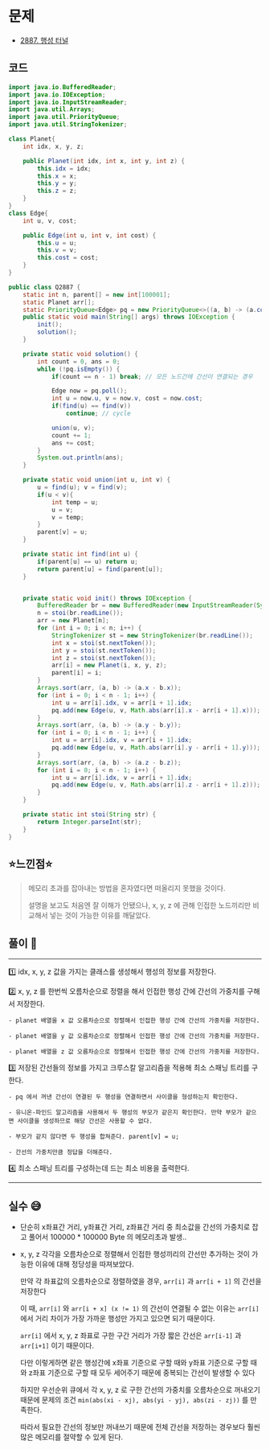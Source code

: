 # 문제
- [2887. 행성 터널](https://www.acmicpc.net/problem/2887)

## 코드
``` java
import java.io.BufferedReader;
import java.io.IOException;
import java.io.InputStreamReader;
import java.util.Arrays;
import java.util.PriorityQueue;
import java.util.StringTokenizer;

class Planet{
    int idx, x, y, z;

    public Planet(int idx, int x, int y, int z) {
        this.idx = idx;
        this.x = x;
        this.y = y;
        this.z = z;
    }
}
class Edge{
    int u, v, cost;

    public Edge(int u, int v, int cost) {
        this.u = u;
        this.v = v;
        this.cost = cost;
    }
}

public class Q2887 {
    static int n, parent[] = new int[100001];
    static Planet arr[];
    static PriorityQueue<Edge> pq = new PriorityQueue<>((a, b) -> (a.cost - b.cost));
    public static void main(String[] args) throws IOException {
        init();
        solution();
    }

    private static void solution() {
        int count = 0, ans = 0;
        while (!pq.isEmpty()) {
            if(count == n - 1) break; // 모든 노드간에 간선이 연결되는 경우

            Edge now = pq.poll();
            int u = now.u, v = now.v, cost = now.cost;
            if(find(u) == find(v))
                continue; // cycle

            union(u, v);
            count += 1;
            ans += cost;
        }
        System.out.println(ans);
    }

    private static void union(int u, int v) {
        u = find(u); v = find(v);
        if(u < v){
            int temp = u;
            u = v;
            v = temp;
        }
        parent[v] = u;
    }

    private static int find(int u) {
        if(parent[u] == u) return u;
        return parent[u] = find(parent[u]);
    }


    private static void init() throws IOException {
        BufferedReader br = new BufferedReader(new InputStreamReader(System.in));
        n = stoi(br.readLine());
        arr = new Planet[n];
        for (int i = 0; i < n; i++) {
            StringTokenizer st = new StringTokenizer(br.readLine());
            int x = stoi(st.nextToken());
            int y = stoi(st.nextToken());
            int z = stoi(st.nextToken());
            arr[i] = new Planet(i, x, y, z);
            parent[i] = i;
        }
        Arrays.sort(arr, (a, b) -> (a.x - b.x));
        for (int i = 0; i < n - 1; i++) {
            int u = arr[i].idx, v = arr[i + 1].idx;
            pq.add(new Edge(u, v, Math.abs(arr[i].x - arr[i + 1].x)));
        }
        Arrays.sort(arr, (a, b) -> (a.y - b.y));
        for (int i = 0; i < n - 1; i++) {
            int u = arr[i].idx, v = arr[i + 1].idx;
            pq.add(new Edge(u, v, Math.abs(arr[i].y - arr[i + 1].y)));
        }
        Arrays.sort(arr, (a, b) -> (a.z - b.z));
        for (int i = 0; i < n - 1; i++) {
            int u = arr[i].idx, v = arr[i + 1].idx;
            pq.add(new Edge(u, v, Math.abs(arr[i].z - arr[i + 1].z)));
        }
    }

    private static int stoi(String str) {
        return Integer.parseInt(str);
    }
}

```


## ⭐️느낀점⭐️
> 메모리 초과를 잡아내는 방법을 혼자였다면 떠올리지 못했을 것이다.
>
> 설명을 보고도 처음엔 잘 이해가 안됐으나, x, y, z 에 관해 인접한 노드끼리만 비교해서 넣는 것이 가능한 이유를 깨달았다.

## 풀이 📣
<hr/>

1️⃣ idx, x, y, z 값을 가지는 클래스를 생성해서 행성의 정보를 저장한다.


2️⃣ x, y, z 를 한번씩 오름차순으로 정렬을 해서 인접한 행성 간에 간선의 가중치를 구해서 저장한다.

    - planet 배열을 x 값 오름차순으로 정렬해서 인접한 행성 간에 간선의 가중치를 저장한다.

    - planet 배열을 y 값 오름차순으로 정렬해서 인접한 행성 간에 간선의 가중치를 저장한다.

    - planet 배열을 z 값 오름차순으로 정렬해서 인접한 행성 간에 간선의 가중치를 저장한다.


3️⃣ 저장된 간선들의 정보를 가지고 크루스칼 알고리즘을 적용해 최소 스패닝 트리를 구한다.

    - pq 에서 꺼낸 간선이 연결된 두 행성을 연결하면서 사이클을 형성하는지 확인한다.

    - 유니온-파인드 알고리즘을 사용해서 두 행성의 부모가 같은지 확인한다. 만약 부모가 같으면 사이클을 생성하므로 해당 간선은 사용할 수 없다.

    - 부모가 같지 않다면 두 행성을 합쳐준다. parent[v] = u;

    - 간선의 가중치만큼 정답을 더해준다.


4️⃣ 최소 스패닝 트리를 구성하는데 드는 최소 비용을 출력한다.

<hr/>

## 실수 😅
- 단순히 x좌표간 거리, y좌표간 거리, z좌표간 거리 중 최소값을 간선의 가중치로 잡고 풀어서 100000 * 100000 Byte 의 메모리초과 발생..

- x, y, z 각각을 오름차순으로 정렬해서 인접한 행성끼리의 간선만 추가하는 것이 가능한 이유에 대해 정당성을 따져보았다.

    만약 각 좌표값의 오름차순으로 정렬하였을 경우, `arr[i]` 과 `arr[i + 1]` 의 간선을 저장한다

    이 때, `arr[i]` 와 `arr[i + x] (x != 1)` 의 간선이 연결될 수 없는 이유는 `arr[i]` 에서 거리 차이가 가장 가까운 행성만 가지고 있으면 되기 때문이다.

    `arr[i]` 에서 x, y, z 좌표로 구한 구간 거리가 가장 짧은 간선은 `arr[i-1]` 과 `arr[i+1]` 이기 때문이다.

    다만 이렇게하면 같은 행성간에 x좌표 기준으로 구할 때와 y좌표 기준으로 구할 때와 z좌표 기준으로 구할 때 모두 세어주기 때문에 중복되는 간선이 발생할 수 있다
  
    하지만 우선순위 큐에서 각 x, y, z 로 구한 간선의 가중치를 오름차순으로 꺼내오기 때문에 문제의 조건 `min(abs(xi - xj), abs(yi - yj), abs(zi - zj))` 를 만족한다.

    따라서 필요한 간선의 정보만 꺼내쓰기 때문에 전체 간선을 저장하는 경우보다 훨씬 많은 메모리를 절약할 수 있게 된다.